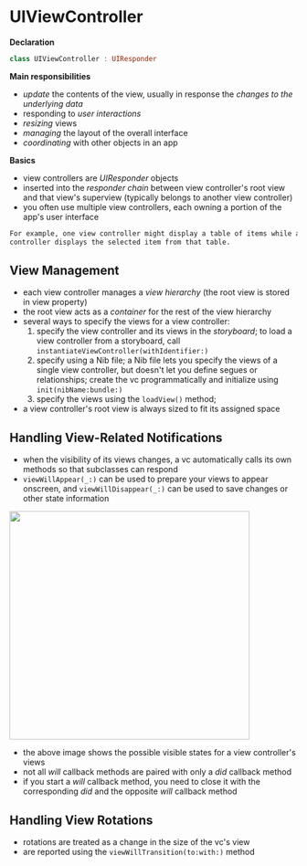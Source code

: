 # UIViewController

**Declaration**

```swift
class UIViewController : UIResponder
```

**Main responsibilities**
- *update* the contents of the view, usually in response the *changes to the underlying data*
- responding to *user interactions*
- *resizing* views
- *managing* the layout of the overall interface
- *coordinating* with other objects in an app

**Basics**
- view controllers are *UIResponder* objects
- inserted into the *responder chain* between view controller's root view and that view's superview (typically belongs to another view controller)
- you often use multiple view controllers, each owning a portion of the app's user interface
```markdown
For example, one view controller might display a table of items while a different view 
controller displays the selected item from that table.
```

## View Management
- each view controller manages a *view hierarchy* (the root view is stored in view property)
- the root view acts as a *container* for the rest of the view hierarchy
- several ways to specify the views for a view controller: 
  1. specify the view controller and its views in the *storyboard*; to load a view controller from a storyboard, call `instantiateViewController(withIdentifier:)`
  2. specify using a Nib file; a Nib file lets you specify the views of a single view controller, but doesn't let you define segues or relationships; create the vc programmatically and initialize using `init(nibName:bundle:)`
  3. specify the views using the `loadView()` method; 
- a view controller's root view is always sized to fit its assigned space

## Handling View-Related Notifications
- when the visibility of its views changes, a vc automatically calls its own methods so that subclasses can respond
- `viewWillAppear(_:)` can be used to prepare your views to appear onscreen, and `viewWillDisappear(_:)` can be used to save changes or other state information

<img src="https://docs-assets.developer.apple.com/published/f06f30fa63/UIViewController_Class_Reference_2x_ddcaa00c-87d8-4c85-961e-ccfb9fa4aac2.png" height="400" width="420">

- the above image shows the possible visible states for a view controller's views
- not all *will* callback methods are paired with only a *did* callback method 
- if you start a *will* callback method, you need to close it with the corresponding *did* and the opposite *will* callback method

## Handling View Rotations
- rotations are treated as a change in the size of the vc's view
- are reported using the ```viewWillTransition(to:with:)``` method